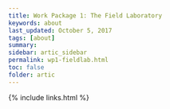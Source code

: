 ```yaml
---
title: Work Package 1: The Field Laboratory
keywords: about
last_updated: October 5, 2017
tags: [about]
summary:
sidebar: artic_sidebar
permalink: wp1-fieldlab.html
toc: false
folder: artic
---
```


{% include links.html %}
